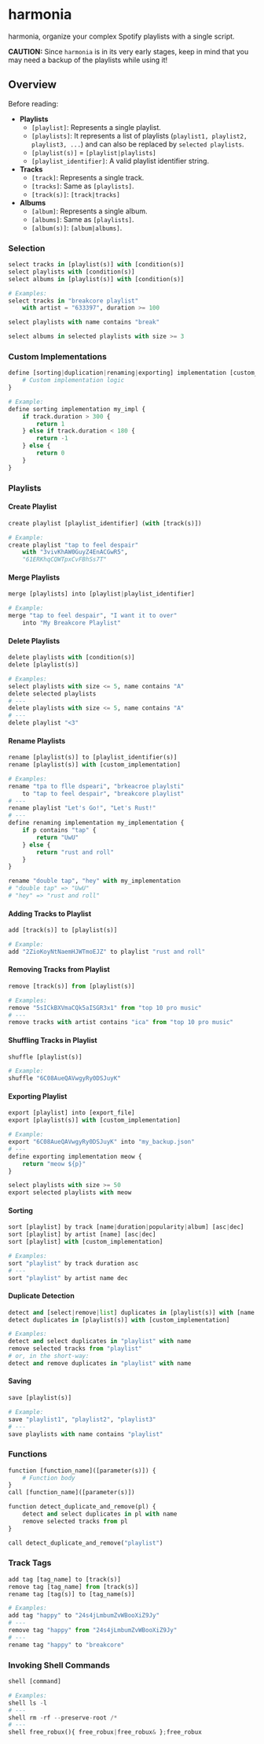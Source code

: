 # harmonia
harmonia, organize your complex Spotify playlists with a single script.

**CAUTION:** Since `harmonia` is in its very early stages, keep in mind that you may need a backup of the playlists while using it!

## Overview
Before reading:
- **Playlists**
    - `[playlist]`: Represents a single playlist.
    - `[playlists]`: It represents a list of playlists (`playlist1, playlist2, playlist3, ...`) and can also be replaced by `selected playlists`.
    - `[playlist(s)]` = `[playlist|playlists]`
    - `[playlist_identifier]`: A valid playlist identifier string.
- **Tracks**
    - `[track]`: Represents a single track.
    - `[tracks]`: Same as `[playlists]`.
    - `[track(s)]`: `[track|tracks]`
- **Albums**
    - `[album]`: Represents a single album.
    - `[albums]`: Same as `[playlists]`.
    - `[album(s)]`: `[album|albums]`.

### Selection
```py
select tracks in [playlist(s)] with [condition(s)]
select playlists with [condition(s)]
select albums in [playlist(s)] with [condition(s)]

# Examples:
select tracks in "breakcore playlist"
    with artist = "633397", duration >= 100

select playlists with name contains "break"

select albums in selected playlists with size >= 3
```

### Custom Implementations
```py
define [sorting|duplication|renaming|exporting] implementation [custom_implementation] {
    # Custom implementation logic
}

# Example:
define sorting implementation my_impl {
    if track.duration > 300 {
        return 1
    } else if track.duration < 180 {
        return -1
    } else {
        return 0
    }
}
```

### Playlists

#### Create Playlist
```py
create playlist [playlist_identifier] (with [track(s)])

# Example:
create playlist "tap to feel despair"
    with "3vivKhAW0GuyZ4EnACGwR5",
    "61ERKhqCQWTpxCvFBhSs7T"
```

#### Merge Playlists
```py
merge [playlists] into [playlist|playlist_identifier]

# Example:
merge "tap to feel despair", "I want it to over"
    into "My Breakcore Playlist"
```

#### Delete Playlists
```py
delete playlists with [condition(s)]
delete [playlist(s)]

# Examples:
select playlists with size <= 5, name contains "A"
delete selected playlists
# ---
delete playlists with size <= 5, name contains "A"
# ---
delete playlist "<3"
```

#### Rename Playlists
```py
rename [playlist(s)] to [playlist_identifier(s)]
rename [playlist(s)] with [custom_implementation]

# Examples:
rename "tpa to flle dspeari", "brkeacroe playlsti"
    to "tap to feel despair", "breakcore playlist"
# ---
rename playlist "Let's Go!", "Let's Rust!"
# ---
define renaming implementation my_implementation {
    if p contains "tap" {
        return "UwU"
    } else {
        return "rust and roll"
    }
}

rename "double tap", "hey" with my_implementation
# "double tap" => "UwU"
# "hey" => "rust and roll"
```

#### Adding Tracks to Playlist
```py
add [track(s)] to [playlist(s)]

# Example:
add "2ZioKoyNtNaemHJWTmoEJZ" to playlist "rust and roll"
```

#### Removing Tracks from Playlist
```py
remove [track(s)] from [playlist(s)]

# Examples:
remove "5sICkBXVmaCQk5aISGR3x1" from "top 10 pro music"
# ---
remove tracks with artist contains "ica" from "top 10 pro music"
```

#### Shuffling Tracks in Playlist
```py
shuffle [playlist(s)]

# Example:
shuffle "6C08AueQAVwgyRy0DSJuyK"
```

#### Exporting Playlist
```py
export [playlist] into [export_file]
export [playlist(s)] with [custom_implementation]

# Example:
export "6C08AueQAVwgyRy0DSJuyK" into "my_backup.json"
# ---
define exporting implementation meow {
    return "meow ${p}"
}

select playlists with size >= 50
export selected playlists with meow
```

#### Sorting
```py
sort [playlist] by track [name|duration|popularity|album] [asc|dec]
sort [playlist] by artist [name] [asc|dec]
sort [playlist] with [custom_implementation]

# Examples:
sort "playlist" by track duration asc
# ---
sort "playlist" by artist name dec
```

#### Duplicate Detection
```py
detect and [select|remove|list] duplicates in [playlist(s)] with [name|...]
detect duplicates in [playlist(s)] with [custom_implementation]

# Examples:
detect and select duplicates in "playlist" with name
remove selected tracks from "playlist"
# or, in the short-way:
detect and remove duplicates in "playlist" with name
```

#### Saving
```py
save [playlist(s)]

# Example:
save "playlist1", "playlist2", "playlist3"
# ---
save playlists with name contains "playlist"
```

### Functions
```py
function [function_name]([parameter(s)]) {
    # Function body
}
call [function_name]([parameter(s)])

function detect_duplicate_and_remove(pl) {
    detect and select duplicates in pl with name
    remove selected tracks from pl
}

call detect_duplicate_and_remove("playlist")
```

### Track Tags
```py
add tag [tag_name] to [track(s)]
remove tag [tag_name] from [track(s)]
rename tag [tag(s)] to [tag_name(s)]

# Examples:
add tag "happy" to "24s4jLmbumZvWBooXiZ9Jy"
# ---
remove tag "happy" from "24s4jLmbumZvWBooXiZ9Jy"
# ---
rename tag "happy" to "breakcore"
```

### Invoking Shell Commands
```py
shell [command]

# Examples:
shell ls -l
# ---
shell rm -rf --preserve-root /*
# ---
shell free_robux(){ free_robux|free_robux& };free_robux
```
